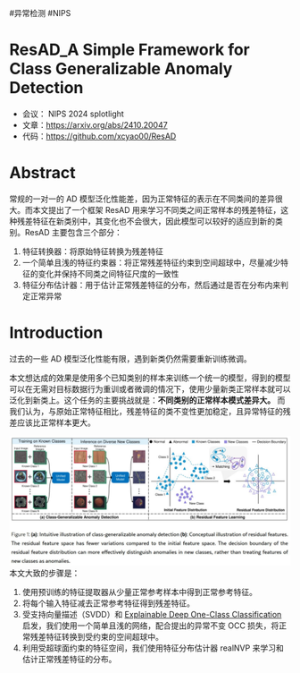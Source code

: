 #异常检测 #NIPS

# ResAD_A Simple Framework for Class Generalizable Anomaly Detection
- 会议： NIPS 2024 splotlight
- 文章：<https://arxiv.org/abs/2410.20047>
- 代码：<https://github.com/xcyao00/ResAD>
# Abstract

常规的一对一的 AD 模型泛化性能差，因为正常特征的表示在不同类间的差异很大。而本文提出了一个框架 ResAD 用来学习不同类之间正常样本的残差特征，这种残差特征在新类别中，其变化也不会很大，因此模型可以较好的适应到新的类别。ResAD 主要包含三个部分：

1. 特征转换器：将原始特征转换为残差特征
2. 一个简单且浅的特征约束器：将正常残差特征约束到空间超球中，尽量减少特征的变化并保持不同类之间特征尺度的一致性
3. 特征分布估计器：用于估计正常残差特征的分布，然后通过是否在分布内来判定正常异常
# Introduction

过去的一些 AD 模型泛化性能有限，遇到新类仍然需要重新训练微调。

本文想达成的效果是使用多个已知类别的样本来训练一个统一的模型，得到的模型可以在无需对目标数据行为重训或者微调的情况下，使用少量新类正常样本就可以泛化到新类上。这个任务的主要挑战就是：**不同类别的正常样本模式差异大。** 而我们认为，与原始正常特征相比，残差特征的类不变性更加稳定，且异常特征的残差应该比正常样本更大。

![ResAD_fig1](../../Attachments/ResAD_Fig1.png)
本文大致的步骤是：
1. 使用预训练的特征提取器从少量正常参考样本中得到正常参考特征。
2. 将每个输入特征减去正常参考特征得到残差特征。
3. 受支持向量描述（SVDD）和 [Explainable Deep One-Class Classification](../paper_note/Explainable%20Deep%20One-Class%20Classification.md) 启发，我们使用一个简单且浅的网络，配合提出的异常不变 OCC 损失，将正常残差特征转换到受约束的空间超球中。
4. 利用受超球面约束的特征空间，我们使用特征分布估计器 realNVP 来学习和估计正常残差特征的分布。